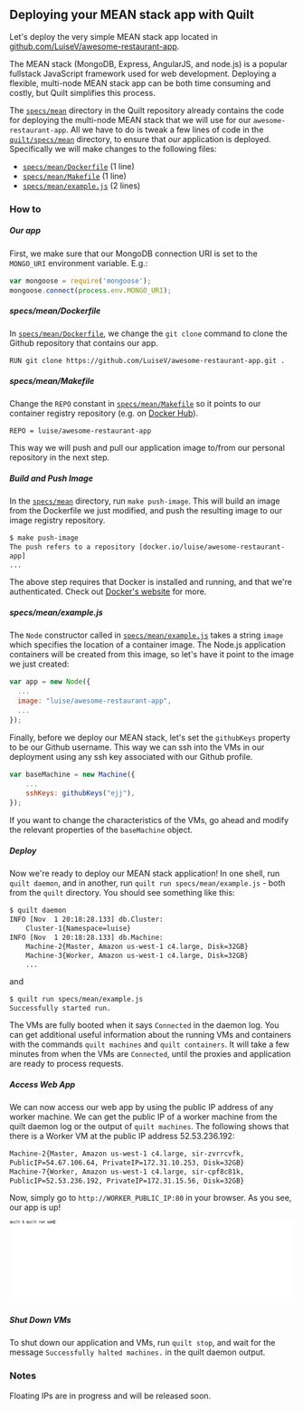 ## Deploying your MEAN stack app with Quilt
Let's deploy the very simple MEAN stack app located in
[github.com/LuiseV/awesome-restaurant-app](https://github.com/LuiseV/awesome-restaurant-app.git).

The MEAN stack (MongoDB, Express, AngularJS, and node.js) is a popular fullstack
JavaScript framework used for web development. Deploying a flexible, multi-node
MEAN stack app can be both time consuming and costly, but Quilt simplifies this
process.

The [`specs/mean`](./specs/mean) directory in the Quilt repository already
contains the code for deploying the multi-node MEAN stack that we will use for
our `awesome-restaurant-app`. All we have to do is tweak a few lines of code in
the [`quilt/specs/mean`](./specs/mean) directory, to ensure that _our_
application is deployed. Specifically we will make changes to the following
files:

* [`specs/mean/Dockerfile`](./specs/mean/Dockerfile) (1 line)
* [`specs/mean/Makefile`](./specs/mean/Makefile) (1 line)
* [`specs/mean/example.js`](./specs/mean/example.js) (2 lines)

### How to

##### Our app
First, we make sure that our MongoDB connection URI is set to the `MONGO_URI`
environment variable. E.g.:

```javascript
var mongoose = require('mongoose');
mongoose.connect(process.env.MONGO_URI);
```

##### specs/mean/Dockerfile
In [`specs/mean/Dockerfile`](./specs/mean/Dockerfile), we change the `git clone`
command to clone the Github repository that contains our app.

```
RUN git clone https://github.com/LuiseV/awesome-restaurant-app.git .
```

##### specs/mean/Makefile
Change the `REPO` constant in [`specs/mean/Makefile`](./specs/mean/Makefile) so
it points to our container registry repository (e.g. on
[Docker Hub](https://hub.docker.com/)).

```
REPO = luise/awesome-restaurant-app
```

This way we will push and pull our application image to/from our personal
repository in the next step.

##### Build and Push Image
In the [`specs/mean`](./specs/mean) directory, run `make push-image`. This will
build an image from the Dockerfile we just modified, and push the resulting
image to our image registry repository.

```
$ make push-image
The push refers to a repository [docker.io/luise/awesome-restaurant-app]
...
```

The above step requires that Docker is installed and running, and that we're
authenticated. Check out
[Docker's website](https://docs.docker.com/engine/installation/) for more.

##### specs/mean/example.js
The `Node` constructor called in
[`specs/mean/example.js`](./specs/mean/example.js) takes a string `image` which
specifies the location of a container image. The Node.js application containers
will be created from this image, so let's have it point to the image we just
created:

```javascript
var app = new Node({
  ...
  image: "luise/awesome-restaurant-app",
  ...
});
```

Finally, before we deploy our MEAN stack, let's set the `githubKeys` property to
be our Github username. This way we can ssh into the VMs in our deployment using
any ssh key associated with our Github profile.

```javascript
var baseMachine = new Machine({
    ...
    sshKeys: githubKeys("ejj"),
});
```

If you want to change the characteristics of the VMs, go ahead and modify the
relevant properties of the `baseMachine` object.

##### Deploy
Now we're ready to deploy our MEAN stack application! In one shell, run `quilt
daemon`, and in another, run `quilt run specs/mean/example.js` - both from the
`quilt` directory. You should see something like this:

```
$ quilt daemon
INFO [Nov  1 20:18:28.133] db.Cluster:
    Cluster-1{Namespace=luise}
INFO [Nov  1 20:18:28.133] db.Machine:
    Machine-2{Master, Amazon us-west-1 c4.large, Disk=32GB}
    Machine-3{Worker, Amazon us-west-1 c4.large, Disk=32GB}
    ...
```

and 

```
$ quilt run specs/mean/example.js
Successfully started run.
```

The VMs are fully booted when it says `Connected` in the daemon log. You can get
additional useful information about the running VMs and containers with the
commands `quilt machines` and `quilt containers`. It will take a few minutes
from when the VMs are `Connected`, until the proxies and application are ready
to process requests.

##### Access Web App
We can now access our web app by using the public IP address of any worker
machine. We can get the public IP of a worker machine from the quilt daemon log
or the output of `quilt machines`. The following shows that there is a Worker VM
at the public IP address 52.53.236.192:

```
Machine-2{Master, Amazon us-west-1 c4.large, sir-zvrrcvfk, PublicIP=54.67.106.64, PrivateIP=172.31.10.253, Disk=32GB}
Machine-7{Worker, Amazon us-west-1 c4.large, sir-cpf8c81k, PublicIP=52.53.236.192, PrivateIP=172.31.15.56, Disk=32GB}
```

Now, simply go to `http://WORKER_PUBLIC_IP:80` in your browser. As you see, our
app is up!

<img src="./images/quilt_mean.gif">

##### Shut Down VMs
To shut down our application and VMs, run `quilt stop`, and wait for the message
`Successfully halted machines.` in the quilt daemon output.

### Notes
Floating IPs are in progress and will be released soon.
